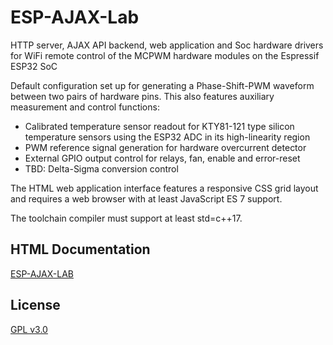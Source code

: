 # ESP-AJAX-Lab
HTTP server, AJAX API backend, web application and Soc hardware drivers
for WiFi remote control of the MCPWM hardware modules on the
Espressif ESP32 SoC

Default configuration set up for generating a Phase-Shift-PWM waveform
between two pairs of hardware pins. This also features auxiliary
measurement and control functions:

* Calibrated temperature sensor readout for KTY81-121 type silicon
  temperature sensors using the ESP32 ADC in its high-linearity region
* PWM reference signal generation for hardware overcurrent detector
* External GPIO output control for relays, fan, enable and error-reset
* TBD: Delta-Sigma conversion control

The HTML web application interface features a responsive CSS grid layout and
requires a web browser with at least JavaScript ES 7 support.

The toolchain compiler must support at least std=c++17.

## HTML Documentation
[ESP-AJAX-LAB](https://ul-gh.github.io/esp_ajax_if/)

## License
[GPL v3.0](./LICENSE)
